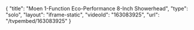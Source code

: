 {
    "title": "Moen 1-Function Eco-Performance 8-Inch Showerhead",
    "type": "solo",
    "layout": "iframe-static",
    "videoId": "163083925",
    "url": "\/tvpembed\/163083925"
}